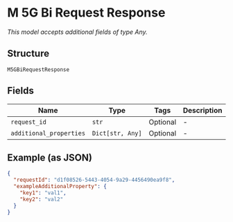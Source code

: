 
# M 5G Bi Request Response

*This model accepts additional fields of type Any.*

## Structure

`M5GBiRequestResponse`

## Fields

| Name | Type | Tags | Description |
|  --- | --- | --- | --- |
| `request_id` | `str` | Optional | - |
| `additional_properties` | `Dict[str, Any]` | Optional | - |

## Example (as JSON)

```json
{
  "requestId": "d1f08526-5443-4054-9a29-4456490ea9f8",
  "exampleAdditionalProperty": {
    "key1": "val1",
    "key2": "val2"
  }
}
```

